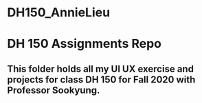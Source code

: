 # DH150_AnnieLieu

# DH 150 Assignments Repo
  
  
  ## This folder holds all my UI UX exercise and projects for class DH 150 for Fall 2020 with Professor Sookyung. </p> 
  
  
